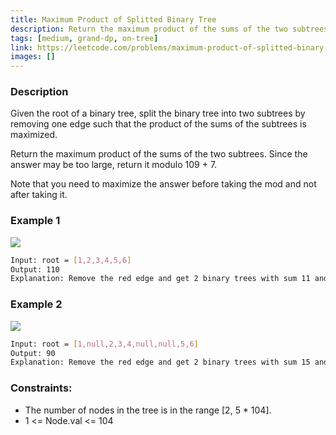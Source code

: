 ```yaml
---
title: Maximum Product of Splitted Binary Tree
description: Return the maximum product of the sums of the two subtrees. Since the answer may be too large, return it modulo 109 + 7.
tags: [medium, grand-dp, on-tree]
link: https://leetcode.com/problems/maximum-product-of-splitted-binary-tree/
images: []
---
```


### Description

Given the root of a binary tree, split the binary tree into two subtrees by removing one edge such that the product of the sums of the subtrees is maximized.

Return the maximum product of the sums of the two subtrees. Since the answer may be too large, return it modulo 109 + 7.

Note that you need to maximize the answer before taking the mod and not after taking it.

 

### Example 1

![](https://assets.leetcode.com/uploads/2020/01/21/sample_1_1699.png)

```bash
Input: root = [1,2,3,4,5,6]
Output: 110
Explanation: Remove the red edge and get 2 binary trees with sum 11 and 10. Their product is 110 (11*10)
```

### Example 2

![](https://assets.leetcode.com/uploads/2020/01/21/sample_2_1699.png)

```bash
Input: root = [1,null,2,3,4,null,null,5,6]
Output: 90
Explanation: Remove the red edge and get 2 binary trees with sum 15 and 6.Their product is 90 (15*6)
```

### Constraints:

- The number of nodes in the tree is in the range [2, 5 * 104].
- 1 <= Node.val <= 104